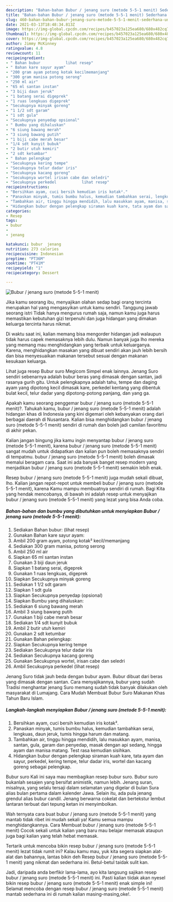 ```yaml
---
description: "Bahan-bahan Bubur / jenang suro (metode 5-5-1 menit) Sederhana Untuk Jualan"
title: "Bahan-bahan Bubur / jenang suro (metode 5-5-1 menit) Sederhana Untuk Jualan"
slug: 460-bahan-bahan-bubur-jenang-suro-metode-5-5-1-menit-sederhana-untuk-jualan
date: 2021-03-13T18:48:34.813Z
image: https://img-global.cpcdn.com/recipes/b457023a125ea680/680x482cq70/bubur-jenang-suro-metode-5-5-1-menit-foto-resep-utama.jpg
thumbnail: https://img-global.cpcdn.com/recipes/b457023a125ea680/680x482cq70/bubur-jenang-suro-metode-5-5-1-menit-foto-resep-utama.jpg
cover: https://img-global.cpcdn.com/recipes/b457023a125ea680/680x482cq70/bubur-jenang-suro-metode-5-5-1-menit-foto-resep-utama.jpg
author: Jimmy McKinney
ratingvalue: 4.8
reviewcount: 11
recipeingredient:
- " Bahan bubur           lihat resep"
- " Bahan kare sayur ayam"
- "200 gram ayam potong kotak kecilmemanjang"
- "300 gram manisa potong serong"
- "250 ml air"
- "65 ml santan instan"
- "3 biji daun jeruk"
- "1 batang serai digeprek"
- "1 ruas lengkuas digeprek"
- "Secukupnya minyak goreng"
- "1 1/2 sdt garam"
- "1 sdt gula"
- "Secukupnya penyedap opsional"
- " Bumbu yang dihaluskan"
- "6 siung bawang merah"
- "3 siung bawang putih"
- "1 biji cabe merah besar"
- "1/4 sdt kunyit bubuk"
- "2 butir utuh kemiri"
- "2 sdt ketumbar"
- " Bahan pelengkap"
- "Secukupnya kering tempe"
- "Secukupnya telur dadar iris"
- "Secukupnya kacang goreng"
- "Secukupnya wortel irisan cabe dan seledri"
- "Secukupnya perkedel           lihat resep"
recipeinstructions:
- "Bersihkan ayam, cuci bersih kemudian iris kotak²."
- "Panaskan minyak, tumis bumbu halus, kemudian tambahkan serai, lengkuas, daun jeruk, tumis hingga harum dan matang."
- "Tambahkan air, tinggu hingga mendidih, lalu masukkan ayam, manisa, santan, gula, garam dan penyedap, masak dengan api sedang, hingga ayam dan manisa matang. Test rasa kemudian sisihkan."
- "Hidangkan bubur dengan pelengkap siraman kuah kare, tata ayam dan sayur, perkedel, kering tempe, telur dadar iris, wortel dan kacang goreng sebagai pelengkap."
categories:
- Resep
tags:
- bubur
- 
- jenang

katakunci: bubur  jenang 
nutrition: 273 calories
recipecuisine: Indonesian
preptime: "PT36M"
cooktime: "PT41M"
recipeyield: "1"
recipecategory: Dessert

---
```



![Bubur / jenang suro (metode 5-5-1 menit)](https://img-global.cpcdn.com/recipes/b457023a125ea680/680x482cq70/bubur-jenang-suro-metode-5-5-1-menit-foto-resep-utama.jpg)

Jika kamu seorang ibu, menyajikan olahan sedap bagi orang tercinta merupakan hal yang mengasyikan untuk kamu sendiri. Tanggung jawab seorang istri Tidak hanya mengurus rumah saja, namun kamu juga harus memastikan kebutuhan gizi terpenuhi dan juga hidangan yang dimakan keluarga tercinta harus nikmat.

Di waktu  saat ini, kalian memang bisa mengorder hidangan jadi walaupun tidak harus capek memasaknya lebih dulu. Namun banyak juga lho mereka yang memang mau menghidangkan yang terbaik untuk keluarganya. Karena, menghidangkan masakan yang dibuat sendiri akan jauh lebih bersih dan bisa menyesuaikan makanan tersebut sesuai dengan makanan kesukaan keluarga. 

Lihat juga resep Bubur suro Megicom Simpel enak lainnya. Jenang Suro sendiri sebenarnya adalah bubur beras yang dimasak dengan santan, jadi rasanya gurih gitu. Untuk pelengkapnya adalah tahu, tempe dan daging ayam yang dipotong kecil dimasak kare, perkedel kentang yang dibentuk bulat kecil, telur dadar yang dipotong-potong panjang, dan yang ga.

Apakah kamu seorang penggemar bubur / jenang suro (metode 5-5-1 menit)?. Tahukah kamu, bubur / jenang suro (metode 5-5-1 menit) adalah hidangan khas di Indonesia yang kini digemari oleh kebanyakan orang dari berbagai daerah di Nusantara. Kalian bisa menghidangkan bubur / jenang suro (metode 5-5-1 menit) sendiri di rumah dan boleh jadi camilan favoritmu di akhir pekan.

Kalian jangan bingung jika kamu ingin menyantap bubur / jenang suro (metode 5-5-1 menit), karena bubur / jenang suro (metode 5-5-1 menit) sangat mudah untuk didapatkan dan kalian pun boleh memasaknya sendiri di tempatmu. bubur / jenang suro (metode 5-5-1 menit) boleh dimasak memalui beragam cara. Saat ini ada banyak banget resep modern yang menjadikan bubur / jenang suro (metode 5-5-1 menit) semakin lebih enak.

Resep bubur / jenang suro (metode 5-5-1 menit) juga mudah sekali dibuat, lho. Kalian jangan repot-repot untuk membeli bubur / jenang suro (metode 5-5-1 menit), karena Kamu mampu membuatnya sendiri di rumah. Bagi Kita yang hendak mencobanya, di bawah ini adalah resep untuk menyajikan bubur / jenang suro (metode 5-5-1 menit) yang lezat yang bisa Anda coba.

<!--inarticleads1-->

##### Bahan-bahan dan bumbu yang dibutuhkan untuk menyiapkan Bubur / jenang suro (metode 5-5-1 menit):

1. Sediakan  Bahan bubur:           (lihat resep)
1. Gunakan  Bahan kare sayur ayam:
1. Ambil 200 gram ayam, potong kotak² kecil/memanjang
1. Sediakan 300 gram manisa, potong serong
1. Ambil 250 ml air
1. Siapkan 65 ml santan instan
1. Gunakan 3 biji daun jeruk
1. Siapkan 1 batang serai, digeprek
1. Gunakan 1 ruas lengkuas, digeprek
1. Siapkan Secukupnya minyak goreng
1. Sediakan 1 1/2 sdt garam
1. Siapkan 1 sdt gula
1. Siapkan Secukupnya penyedap (opsional)
1. Siapkan  Bumbu yang dihaluskan:
1. Sediakan 6 siung bawang merah
1. Ambil 3 siung bawang putih
1. Gunakan 1 biji cabe merah besar
1. Sediakan 1/4 sdt kunyit bubuk
1. Ambil 2 butir utuh kemiri
1. Gunakan 2 sdt ketumbar
1. Gunakan  Bahan pelengkap:
1. Siapkan Secukupnya kering tempe
1. Sediakan Secukupnya telur dadar iris
1. Sediakan Secukupnya kacang goreng
1. Gunakan Secukupnya wortel, irisan cabe dan seledri
1. Ambil Secukupnya perkedel           (lihat resep)


Jenang Suro tidak jauh beda dengan bubur ayam. Bubur dibuat dari beras yang dimasak dengan santan. Cara menyajikannya, bubur yang sudah Tradisi menghantar jenang Suro memang sudah tidak banyak dilakukan oleh masyarakat di Lumajang. Cara Mudah Membuat Bubur Suro Makanan Khas Tahun Baru Islam. 

<!--inarticleads2-->

##### Langkah-langkah menyiapkan Bubur / jenang suro (metode 5-5-1 menit):

1. Bersihkan ayam, cuci bersih kemudian iris kotak².
1. Panaskan minyak, tumis bumbu halus, kemudian tambahkan serai, lengkuas, daun jeruk, tumis hingga harum dan matang.
1. Tambahkan air, tinggu hingga mendidih, lalu masukkan ayam, manisa, santan, gula, garam dan penyedap, masak dengan api sedang, hingga ayam dan manisa matang. Test rasa kemudian sisihkan.
1. Hidangkan bubur dengan pelengkap siraman kuah kare, tata ayam dan sayur, perkedel, kering tempe, telur dadar iris, wortel dan kacang goreng sebagai pelengkap.


Bubur suro Kali ini saya mau membagikan resep bubur suro. Bubur suro bukanlah sesajen yang bersifat animistik, namun lebih. Jenang suran, misalnya, yang selalu tersaji dalam selamatan yang digelar di bulan Sura alias bulan pertama dalam kalender Jawa. Selain itu, ada pula jenang grendul alias bubur candil. Jenang berwarna cokelat dan bertekstur lembut lantaran terbuat dari tepung ketan ini menyimbolkan. 

Wah ternyata cara buat bubur / jenang suro (metode 5-5-1 menit) yang mantab tidak ribet ini mudah sekali ya! Kamu semua mampu menghidangkannya. Cara Membuat bubur / jenang suro (metode 5-5-1 menit) Cocok sekali untuk kalian yang baru mau belajar memasak ataupun juga bagi kalian yang telah hebat memasak.

Tertarik untuk mencoba bikin resep bubur / jenang suro (metode 5-5-1 menit) lezat tidak rumit ini? Kalau kamu mau, yuk kita segera siapkan alat-alat dan bahannya, lantas bikin deh Resep bubur / jenang suro (metode 5-5-1 menit) yang nikmat dan sederhana ini. Betul-betul taidak sulit kan. 

Jadi, daripada anda berfikir lama-lama, ayo kita langsung sajikan resep bubur / jenang suro (metode 5-5-1 menit) ini. Pasti kalian tiidak akan nyesel bikin resep bubur / jenang suro (metode 5-5-1 menit) enak simple ini! Selamat mencoba dengan resep bubur / jenang suro (metode 5-5-1 menit) mantab sederhana ini di rumah kalian masing-masing,oke!.


